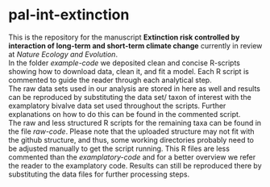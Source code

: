# pal-int-extinction
This is the repository for the manuscript **Extinction risk controlled by interaction of long-term and short-term climate change** currently in review at *Nature Ecology and Evolution*.  
In the folder *example-code* we deposited clean and concise R-scripts showing how to download data, clean it, and fit a model. Each R script is commented to guide the reader through each analytical step.  
The raw data sets used in our analysis are stored in here as well and results can be reproduced by substituting the data set/ taxon of interest with the examplatory bivalve data set used throughout the scripts. Further explanations on how to do this can be found in the commented script.  
The raw and less structured R scripts for the remaining taxa can be found in the file *raw-code*. Please note that the uploaded structure may not fit with the github structure, and thus, some working directories probably need to be adjusted manually to get the script running. This R files are less commented than the *examplatory-code* and for a better overview we refer the reader to the examplatory code. Results can still be reproduced there by substituting the data files for further processing steps. 
